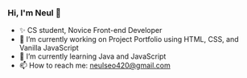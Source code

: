 ### Hi, I'm Neul 👋

- ✨ CS student, Novice Front-end Developer 
- 🔭 I’m currently working on Project Portfolio using HTML, CSS, and Vanilla JavaScript
- 🌱 I’m currently learning Java and JavaScript
- 📫 How to reach me: neulseo420@gmail.com

